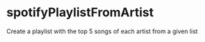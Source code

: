 # spotifyPlaylistFromArtist
Create a playlist with the top 5 songs of each artist from a given list
